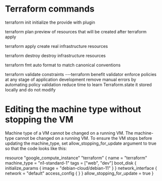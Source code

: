 # Terraform commands
terraform init 
    initialize the provide with plugin

terraform plan 
    preview of resources that will be created after terraform apply

terraform apply
    create real infrastructure resources 

terraform destroy
    destroy infrastructure resources

terraform fmt
    auto format to match canonical conventions

terraform validate
    constraints 
    ---terraform benefit validator
    enforce policies at any stage of application development
    remove manual errors by automating policy validation
    reduce time to learn 
Terraform.state it stored locally and do not modify 


# Editing the machine type without stopping the VM
Machine type of a VM cannot be changed on a running VM. 
The machine-type cannot be changed on a running VM. To ensure the VM stops before updating the machine_type, set allow_stopping_for_update argument to true so that the code looks like this:

resource "google_compute_instance" "terraform" {
  name         = "terraform"
  machine_type = "n1-standard-1"
  tags         = ["web", "dev"]
  boot_disk {
    initialize_params {
      image = "debian-cloud/debian-11"
    }
  }
  network_interface {
    network = "default"
    access_config {
    }
  }
  allow_stopping_for_update = true
}

